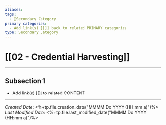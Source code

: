 ```yaml
---
aliases: 
tags:
  - 🥈Secondary_Category
primary categories:
  - Add link(s) [[]] back to related PRIMARY categories
type: Secondary Category
---
```

# [[02 - Credential Harvesting]]

***

## Subsection 1

* Add link(s) [[]] to related CONTENT

***

*Created Date*: <%+tp.file.creation_date("MMMM Do YYYY (HH:mm a)")%>
*Last Modified Date*: <%+tp.file.last_modified_date("MMMM Do YYYY (HH:mm a)")%>
